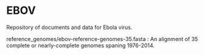 # EBOV
Repository of documents and data for Ebola virus.

reference_genomes/ebov-reference-genomes-35.fasta
   : An alignment of 35 complete or nearly-complete genomes spaning 1976-2014. 

